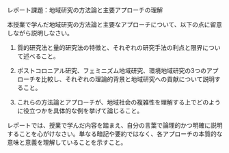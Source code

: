 レポート課題：地域研究の方法論と主要アプローチの理解

本授業で学んだ地域研究の方法論と主要なアプローチについて、以下の点に留意しながら説明しなさい。

1. 質的研究法と量的研究法の特徴と、それぞれの研究手法の利点と限界について述べること。

2. ポストコロニアル研究、フェミニズム地域研究、環境地域研究の3つのアプローチを比較し、それぞれの理論的背景と地域研究への貢献について説明すること。

3. これらの方法論とアプローチが、地域社会の複雑性を理解する上でどのように役立つかを具体的な例を挙げて論じること。

レポートでは、授業で学んだ内容を踏まえ、自分の言葉で論理的かつ明確に説明することを心がけなさい。単なる暗記や要約ではなく、各アプローチの本質的な意味と意義を理解していることを示すこと。